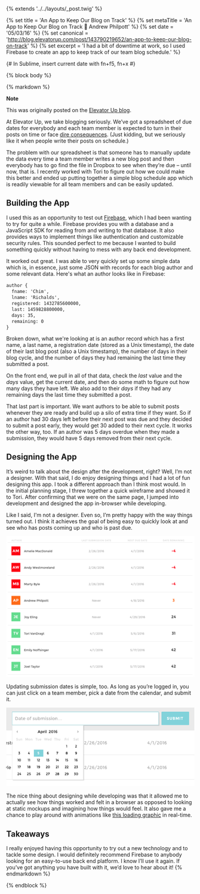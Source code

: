 {% extends '../../layouts/_post.twig' %}

{% set title = 'An App to Keep Our Blog on Track' %}
{% set metaTitle = 'An App to Keep Our Blog on Track 📝 Andrew Philpott' %}
{% set date = '05/03/16' %}
{% set canonical = 'http://blog.elevatorup.com/post/143790219652/an-app-to-keep-our-blog-on-track' %}
{% set excerpt = 'I had a bit of downtime at work, so I used Firebase to create an app to keep track of our team blog schedule.' %}

{# In Sublime, insert current date with fn+f5, fn+x #}

{% block body %}

{% markdown %}
<aside class="note">
<strong class="note_hdg">Note</strong>

This was originally posted on the [Elevator Up blog](http://blog.elevatorup.com/post/143790219652/an-app-to-keep-our-blog-on-track).
</aside>

At Elevator Up, we take blogging seriously. We’ve got a spreadsheet of due dates for everybody and each team member is expected to turn in their posts on time or face [dire consequences](http://d.pr/i/TJ4H). (Just kidding, but we seriously like it when people write their posts on schedule.)

The problem with our spreadsheet is that someone has to manually update the data every time a team member writes a new blog post and then everybody has to go find the file in Dropbox to see when they’re due – until now, that is. I recently worked with Tori to figure out how we could make this better and ended up putting together a simple blog schedule app which is readily viewable for all team members and can be easily updated.

## Building the App

I used this as an opportunity to test out [Firebase](http://firebase.com), which I had been wanting to try for quite a while. Firebase provides you with a database and a JavaScript SDK for reading from and writing to that database. It also provides ways to implement things like authentication and customizable security rules. This sounded perfect to me because I wanted to build something quickly without having to mess with any back end development.

It worked out great. I was able to very quickly set up some simple data which is, in essence, just some JSON with records for each blog author and some relevant data. Here's what an author looks like in Firebase:

```
author {
  fname: 'Chim',
  lname: 'Richalds',
  registered: 1432785600000,
  last: 1459828800000,
  days: 35,
  remaining: 0
}
```

Broken down, what we're looking at is an author record which has a first name, a last name, a registration date (stored as a Unix timestamp), the date of their last blog post (also a Unix timestamp), the number of days in their blog cycle, and the number of days they had remaining the last time they submitted a post.

On the front end, we pull in all of that data, check the _last_ value and the _days_ value, get the current date, and then do some math to figure out how many days they have left. We also add to their _days_ if they had any remaining days the last time they submitted a post.

That last part is important. We want authors to be able to submit posts whenever they are ready and build up a silo of extra time if they want. So if an author had 30 days left before their next post was due and they decided to submit a post early, they would get 30 added to their next cycle. It works the other way, too. If an author was 5 days overdue when they made a submission, they would have 5 days removed from their next cycle.

## Designing the App

It’s weird to talk about the design after the development, right? Well, I’m not a designer. With that said, I do enjoy designing things and I had a lot of fun designing this app. I took a different approach than I think most would. In the initial planning stage, I threw together a quick wireframe and showed it to Tori. After confirming that we were on the same page, I jumped into development and designed the app in-browser while developing.

Like I said, I'm not a designer. Even so, I’m pretty happy with the way things turned out. I think it achieves the goal of being easy to quickly look at and see who has posts coming up and who is past due.

![A screenshot of the blog schedule](/assets/img/blog/schedule.png)

Updating submission dates is simple, too. As long as you’re logged in, you can just click on a team member, pick a date from the calendar, and submit it.

![A screenshot of the date picker](/assets/img/blog/datepicker.png)

The nice thing about designing while developing was that it allowed me to actually see how things worked and felt in a browser as opposed to looking at static mockups and imagining how things would feel. It also gave me a chance to play around with animations like [this loading graphic](http://codepen.io/andrewlphilpott/details/pydExN/) in real-time.

## Takeaways

I really enjoyed having this opportunity to try out a new technology and to tackle some design. I would definitely recommend Firebase to anybody looking for an easy-to-use back end platform. I know I’ll use it again. If you’ve got anything you have built with it, we’d love to hear about it!
{% endmarkdown %}

{% endblock %}
